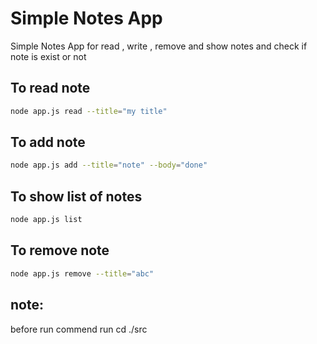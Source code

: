 # Simple Notes App
 Simple Notes App for read , write , remove and show notes and check if note is exist or not

## To read note
```sh
node app.js read --title="my title"   
```
## To add note
```sh
node app.js add --title="note" --body="done"
```
## To show list of notes
```sh
node app.js list  
```
## To remove note
```sh
node app.js remove --title="abc"
```

## note:
before run commend 
run cd ./src
